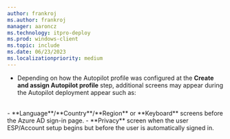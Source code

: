 ```yaml
---
author: frankroj
ms.author: frankroj
manager: aaroncz
ms.technology: itpro-deploy
ms.prod: windows-client
ms.topic: include
ms.date: 06/23/2023
ms.localizationpriority: medium
---
```


<!-- This file is shared by the following articles:

user-driven/azure-ad-join-deploy-device.md
pre-provisioning/azure-ad-join-user-flow.md

Headings are driven by article context. -->

- Depending on how the Autopilot profile was configured at the **Create and assign Autopilot profile** step, additional screens may appear during the Autopilot deployment appear such as:<br>
<br>
  - **Language**/**Country**/**Region** or **Keyboard** screens before the Azure AD sign-in page.
  - **Privacy** screen when the user ESP/Account setup begins but before the user is automatically signed in.
